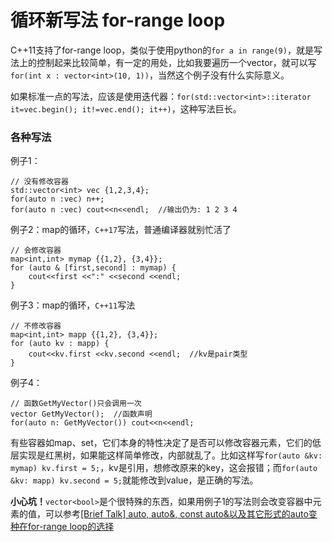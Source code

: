 # 循环新写法 for-range loop

C++11支持了for-range loop，类似于使用python的`for a in range(9)`，就是写法上的控制起来比较简单，有一定的用处，比如我要遍历一个vector，就可以写`for(int x : vector<int>(10, 1))`，当然这个例子没有什么实际意义。

如果标准一点的写法，应该是使用迭代器：`for(std::vector<int>::iterator it=vec.begin(); it!=vec.end(); it++)`，这种写法巨长。

### 各种写法


例子1：
```
// 没有修改容器
std::vector<int> vec {1,2,3,4};
for(auto n :vec) n++;
for(auto n :vec) cout<<n<<endl;  //输出仍为: 1 2 3 4
```
例子2：map的循环，`C++17`写法，普通编译器就别忙活了
```
// 会修改容器
map<int,int> mymap {{1,2}, {3,4}};
for (auto & [first,second] : mymap) {
	cout<<first <<":" <<second <<endl;
}
```
例子3：map的循环，`C++11`写法
```
// 不修改容器
map<int,int> mapp {{1,2}, {3,4}};
for (auto kv : mapp) {
    cout<<kv.first <<kv.second <<endl;  //kv是pair类型
}
```
例子4：
```
// 函数GetMyVector()只会调用一次
vector GetMyVector();  //函数声明
for(auto n: GetMyVector()) cout<<n<<endl;
```

有些容器如map、set，它们本身的特性决定了是否可以修改容器元素，它们的低层实现是红黑树，如果能这样简单修改，内部就乱了。比如这样写`for(auto &kv: mymap) kv.first = 5;`，kv是引用，想修改原来的key，这会报错；而`for(auto &kv: mapp) kv.second = 5;`就能修改到value，是正确的写法。

**小心坑！**`vector<bool>`是个很特殊的东西，如果用例子1的写法则会改变容器中元素的值，可以参考[[Brief Talk] auto, auto&, const auto&以及其它形式的auto变种在for-range loop的选择](https://zhuanlan.zhihu.com/p/25148592)


